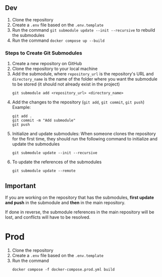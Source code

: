 ## Dev

1. Clone the repository
2. Create a `.env` file based on the `.env.template`
3. Run the command `git submodule update --init --recursive` to rebuild the submodules
4. Run the command `docker compose up --build`

### Steps to Create Git Submodules

1. Create a new repository on GitHub
2. Clone the repository to your local machine
3. Add the submodule, where `repository_url` is the repository's URL and `directory_name` is the name of the folder where you want the submodule to be stored (it should not already exist in the project)
   ```
   git submodule add <repository_url> <directory_name>
   ```
4. Add the changes to the repository (`git add`, `git commit`, `git push`)
   Example:
   ```
   git add .
   git commit -m "Add submodule"
   git push
   ```
5. Initialize and update submodules: When someone clones the repository for the first time, they should run the following command to initialize and update the submodules
   ```
   git submodule update --init --recursive
   ```
6. To update the references of the submodules
   ```
   git submodule update --remote
   ```

## Important

If you are working on the repository that has the submodules, **first update and push** in the submodule and **then** in the main repository.

If done in reverse, the submodule references in the main repository will be lost, and conflicts will have to be resolved.

# Prod

1. Clone the repository
2. Create a `.env` file based on the `.env.template`
3. Run the command
   ```
   docker compose -f docker-compose.prod.yml build
   ```
